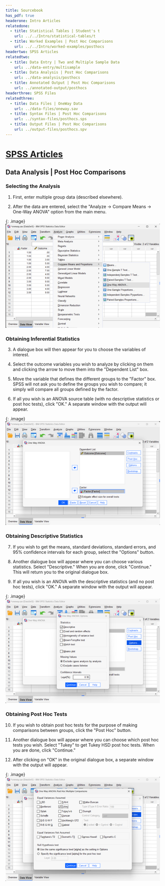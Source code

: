 ```yaml
---
title: Sourcebook
has_pdf: true
headerone: Intro Articles
relatedone:
  - title: Statistical Tables | Student's t
    url: ../../Intro/statistical-tables/t
  - title: Worked Examples | Post Hoc Comparisons
    url: ../../Intro/worked-examples/posthocs
headertwo: SPSS Articles
relatedtwo:
  - title: Data Entry | Two and Multiple Sample Data
    url: ../data-entry/multisample
  - title: Data Analysis | Post Hoc Comparisons
    url: ../data-analysis/posthocs
  - title: Annotated Output | Post Hoc Comparisons
    url: ../annotated-output/posthocs
headerthree: SPSS Files
relatedthree:
  - title: Data Files | OneWay Data
    url: ../data-files/oneway.sav
  - title: Syntax Files | Post Hoc Comparisons
    url: ../syntax-files/posthocs.sps
  - title: Output Files | Post Hoc Comparisons
    url: ../output-files/posthocs.spv
---
```


# [SPSS Articles](../index.md)

## Data Analysis | Post Hoc Comparisons

### Selecting the Analysis

1. First, enter multiple group data (described elsewhere).

2. After the data are entered, select the "Analyze → Compare Means → One-Way ANOVA" option from the main menu.

{: .image}
![Screenshot for selecting analysis](posthocs1.png)

### Obtaining Inferential Statistics
 
3. A dialogue box will then appear for you to choose the variables of interest. 

4. Select the outcome variables you wish to analyze by clicking on them and clicking the arrow to move them into the "Dependent List" box.

5. Move the variable that defines the different groups to the "Factor" box. SPSS will not ask you to define the groups you wish to compare; it simply will compare all groups defined by the factor. 

6. If all you wish is an ANOVA source table (with no descriptive statistics or post hoc tests), click "OK." A separate window with the output will appear.

{: .image}
![Screenshot for obtaining inferentials](posthocs2.png)

### Obtaining Descriptive Statistics

7. If you wish to get the means, standard deviations, standard errors, and 95%  confidence intervals for each group, select the "Options" button.

 8. Another dialogue box will appear where you can choose various statistics. Select "Descriptive." When you are done, click "Continue." This will return you to the  original dialogue box. 

 9. If all you wish is an ANOVA with the descriptive  statistics (and no post hoc tests), click "OK." A separate window with the output will appear.

{: .image}
![Screenshot for obtaining descriptives](posthocs3.png)

### Obtaining Post Hoc Tests

10. If you wish to obtain post hoc tests for the purpose of making comparisons between  groups, click the "Post Hoc" button.

11. Another dialogue box will appear where you can choose which post hoc tests you wish. Select "Tukey" to get Tukey HSD post hoc tests. When you are done, click "Continue."

12. After clicking on "OK" in the original dialogue box, a separate window with the output will appear.

{: .image}
![Screenshot for obtaining post hocs](posthocs4.png)
